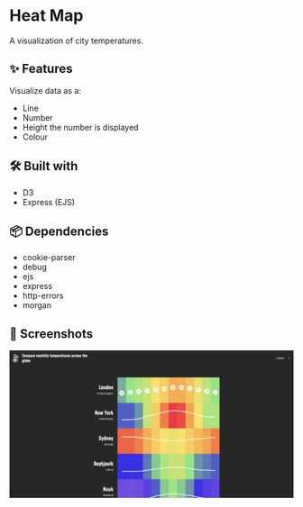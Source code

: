 # Heat Map
A visualization of city temperatures.

## ✨ Features
Visualize data as a:
* Line
* Number
* Height the number is displayed
* Colour

## 🛠 Built with
* D3
* Express (EJS)

## 📦 Dependencies
* cookie-parser
* debug
* ejs
* express
* http-errors
* morgan

## 📸 Screenshots
![heat map d3 screenshot](https://github.com/sandypockets/heat-map/blob/main/docs/heat-map-d3.png?raw=true)